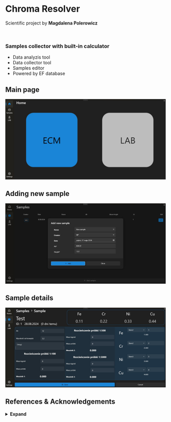 # Chroma Resolver

Scientific project by <b>Magdalena Polerowicz</b>

&nbsp;

### Samples collector with built-in calculator 
- Data analyzis tool
- Data collector tool
- Samples editor 
- Powered by EF database
 

## Main page

<div align="center">
    <a href="./">
        <img src="./ChromaResolver/Assets/mainpageexample.jpg"/>
    </a>
</div>

## Adding new sample

<div align="center">
    <a href="./">
        <img src="./ChromaResolver/Assets/ecmexample2.jpg"/>
    </a>
</div>

## Sample details

<div align="center">
    <a href="./">
        <img src="./ChromaResolver/Assets/ecmexample1.jpg"/>
    </a>
</div>


## References & Acknowledgements

<details><summary> <b>Expand</b> </summary>
        
* [EF SQLite](https://learn.microsoft.com/pl-pl/ef/core/providers/sqlite/?tabs=dotnet-core-cli)
* [WPF UI 3](https://wpfui.lepo.co)
* [.NET Core 8](https://dotnet.microsoft.com/en-us/download/dotnet/8.0)

</details>